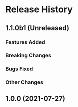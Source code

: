 # Release History

## 1.1.0b1 (Unreleased)

### Features Added

### Breaking Changes

### Bugs Fixed

### Other Changes

## 1.0.0 (2021-07-27)
